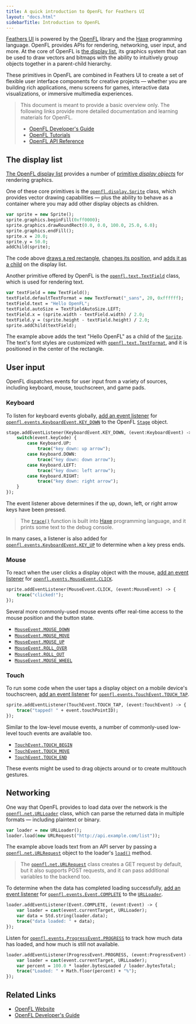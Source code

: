 ```yaml
---
title: A quick introduction to OpenFL for Feathers UI
layout: "docs.html"
sidebarTitle: Introduction to OpenFL
---
```


[Feathers UI](/) is powered by the [OpenFL](https://openfl.org/) library and the [Haxe](https://haxe.org/) programming language. OpenFL provides APIs for rendering, networking, user input, and more. At the core of OpenFL is [the display list](https://books.openfl.org/openfl-developers-guide/display-programming/basics-of-display-programming.html), its graphics system that can be used to draw vectors and bitmaps with the ability to intuitively group objects together in a parent-child hierarchy.

These primitives in OpenFL are combined in Feathers UI to create a set of flexible user interface components for creative projects — whether you are building rich applications, menu screens for games, interactive data visualizations, or immersive multimedia experiences.

> This document is meant to provide a basic overview only. The following links provide more detailed documentation and learning materials for OpenFL.
>
> - [OpenFL Developer's Guide](https://books.openfl.org/openfl-developers-guide/)
> - [OpenFL Tutorials](https://www.openfl.org/learn/haxelib/tutorials/)
> - [OpenFL API Reference](https://api.openfl.org/)

## The display list

[The OpenFL display list](https://books.openfl.org/openfl-developers-guide/display-programming/basics-of-display-programming.html) provides a number of [primitive _display objects_](https://books.openfl.org/openfl-developers-guide/display-programming/core-display-classes.html) for rendering graphics.

One of these core primitives is the [`openfl.display.Sprite`](https://api.openfl.org/openfl/display/Sprite.html) class, which provides vector drawing capabilities — plus the ability to behave as a container where you may add other display objects as children.

```haxe
var sprite = new Sprite();
sprite.graphics.beginFill(0xff0000);
sprite.graphics.drawRoundRect(0.0, 0.0, 100.0, 25.0, 6.0);
sprite.graphics.endFill();
sprite.x = 20.0;
sprite.y = 50.0;
addChild(sprite);
```

The code above [draws a red rectangle](https://books.openfl.org/openfl-developers-guide/using-the-drawing-api/drawing-shapes-using-built-in-methods.html), [changes its position](https://books.openfl.org/openfl-developers-guide/display-programming/manipulating-display-objects/changing-position.html), and [adds it as a child](https://books.openfl.org/openfl-developers-guide/display-programming/working-with-display-objects/working-with-display-object-containers.html) on the display list.

Another primitive offered by OpenFL is the [`openfl.text.TextField`](https://api.openfl.org/openfl/text/TextField.html) class, which is used for rendering text.

```haxe
var textField = new TextField();
textField.defaultTextFormat = new TextFormat("_sans", 20, 0xffffff);
textField.text = "Hello OpenFL";
textField.autoSize = TextFieldAutoSize.LEFT;
textField.x = (sprite.width - textField.width) / 2.0;
textField.y = (sprite.height - textField.height) / 2.0;
sprite.addChild(textField);
```

The example above adds the text "Hello OpenFL" as a child of the [`Sprite`](https://api.openfl.org/openfl/display/Sprite.html). The text's font styles are customized with [`openfl.text.TextFormat`](https://api.openfl.org/openfl/text/TextFormat.html), and it is positioned in the center of the rectangle.

## User input

OpenFL dispatches events for user input from a variety of sources, including keyboard, mouse, touchscreen, and game pads.

### Keyboard

To listen for keyboard events globally, [add an event listener](https://books.openfl.org/openfl-developers-guide/handling-events/basics-of-handling-events.html) for [`openfl.events.KeyboardEvent.KEY_DOWN`](https://api.openfl.org/openfl/events/KeyboardEvent.html#KEY_DOWN) to the OpenFL [`Stage`](https://api.openfl.org/openfl/display/Stage.html) object.

```haxe
stage.addEventListener(KeyboardEvent.KEY_DOWN, (event:KeyboardEvent) -> {
    switch(event.keyCode) {
        case Keyboard.UP:
            trace("key down: up arrow");
        case Keyboard.DOWN:
            trace("key down: down arrow");
        case Keyboard.LEFT:
            trace("key down: left arrow");
        case Keyboard.RIGHT:
            trace("key down: right arrow");
    }
});
```

The event listener above determines if the up, down, left, or right arrow keys have been pressed.

> The [`trace()`](https://haxe.org/manual/debugging-trace-log.html) function is built into [Haxe](https://haxe.org) programming language, and it prints some text to the debug console.

In many cases, a listener is also added for [`openfl.events.KeyboardEvent.KEY_UP`](https://api.openfl.org/openfl/events/KeyboardEvent.html#KEY_UP) to determine when a key press ends.

### Mouse

To react when the user clicks a display object with the mouse, [add an event listener](https://books.openfl.org/openfl-developers-guide/handling-events/basics-of-handling-events.html) for [`openfl.events.MouseEvent.CLICK`](https://api.openfl.org/openfl/events/MouseEvent.html#CLICK).

```haxe
sprite.addEventListener(MouseEvent.CLICK, (event:MouseEvent) -> {
    trace("clicked!");
});
```

Several more commonly-used mouse events offer real-time access to the mouse position and the button state.

- [`MouseEvent.MOUSE_DOWN`](https://api.openfl.org/openfl/events/MouseEvent.html#MOUSE_DOWN)
- [`MouseEvent.MOUSE_MOVE`](https://api.openfl.org/openfl/events/MouseEvent.html#MOUSE_MOVE)
- [`MouseEvent.MOUSE_UP`](https://api.openfl.org/openfl/events/MouseEvent.html#MOUSE_UP)
- [`MouseEvent.ROLL_OVER`](https://api.openfl.org/openfl/events/MouseEvent.html#ROLL_OVER)
- [`MouseEvent.ROLL_OUT`](https://api.openfl.org/openfl/events/MouseEvent.html#ROLL_OUT)
- [`MouseEvent.MOUSE_WHEEL`](https://api.openfl.org/openfl/events/MouseEvent.html#MOUSE_WHEEL)

### Touch

To run some code when the user taps a display object on a mobile device's touchscreen, [add an event listener](https://books.openfl.org/openfl-developers-guide/handling-events/basics-of-handling-events.html) for [`openfl.events.TouchEvent.TOUCH_TAP`](https://api.openfl.org/openfl/events/TouchEvent.html#TOUCH_TAP).

```haxe
sprite.addEventListener(TouchEvent.TOUCH_TAP, (event:TouchEvent) -> {
    trace("tapped! " + event.touchPointID);
});
```

Similar to the low-level mouse events, a number of commonly-used low-level touch events are available too.

- [`TouchEvent.TOUCH_BEGIN`](https://api.openfl.org/openfl/events/TouchEvent.html#TOUCH_BEGIN)
- [`TouchEvent.TOUCH_MOVE`](https://api.openfl.org/openfl/events/TouchEvent.html#TOUCH_MOVE)
- [`TouchEvent.TOUCH_END`](https://api.openfl.org/openfl/events/TouchEvent.html#TOUCH_END)

These events might be used to drag objects around or to create multitouch gestures.

## Networking

One way that OpenFL provides to load data over the network is the [`openfl.net.URLLoader`](https://api.openfl.org/openfl/net/URLLoader.html) class, which can parse the returned data in multiple formats — including plaintext or binary.

```haxe
var loader = new URLLoader();
loader.load(new URLRequest("http://api.example.com/list"));
```

The example above loads text from an API server by passing a [`openfl.net.URLRequest`](https://api.openfl.org/openfl/net/URLRequest.html) object to the loader's [`load()`](https://api.openfl.org/openfl/net/URLLoader.html#load) method.

> The [`openfl.net.URLRequest`](https://api.openfl.org/openfl/net/URLRequest.html) class creates a GET request by default, but it also supports POST requests, and it can pass additional variables to the backend too.

To determine when the data has completed loading successfully, [add an event listener](https://books.openfl.org/openfl-developers-guide/handling-events/basics-of-handling-events.html) for [`openfl.events.Event.COMPLETE`](https://api.openfl.org/openfl/events/Event.html#COMPLETE) to the [`URLLoader`](https://api.openfl.org/openfl/net/URLLoader.html).

```haxe
loader.addEventListener(Event.COMPLETE, (event:Event) -> {
    var loader = cast(event.currentTarget, URLLoader);
    var data = Std.string(loader.data);
    trace("data loaded: " + data);
});
```

Listen for [`openfl.events.ProgressEvent.PROGRESS`](https://api.openfl.org/openfl/events/ProgressEvent.html#PROGRESS) to track how much data has loaded, and how much is still not available.

```haxe
loader.addEventListener(ProgressEvent.PROGRESS, (event:ProgressEvent) -> {
    var loader = cast(event.currentTarget, URLLoader);
    var percent = 100.0 * loader.bytesLoaded / loader.bytesTotal;
    trace("Loaded: " + Math.floor(percent) + "%");
});
```

## Related Links

- [OpenFL Website](https://openfl.org/)
- [OpenFL Developer's Guide](https://books.openfl.org/openfl-developers-guide/)
